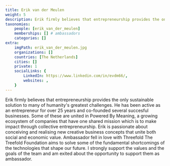 ```yaml
---
title: Erik van der Meulen
weight: 5
description: Erik firmly believes that entrepreneurship provides the only sustainable solution to many of humanity's greatest challenges.
taxonomies:
    people: [erik_van_der_meulen]
    memberships: [] # ambassadors
    categories: []
extra:
    imgPath: erik_van_der_meulen.jpg
    organizations: []
    countries: [The Netherlands]
    cities: []
    private: 1
    socialLinks: {
        LinkedIn: https://www.linkedin.com/in/evdm66/,
        websites: ,
    }
---
```


Erik firmly believes that entrepreneurship provides the only sustainable solution to many of humanity's greatest challenges. He has been active as an entrepreneur for over 25 years and co-founded several succesful businesses. Some of these are united in Powered By Meaning, a growing ecosystem of companies that have one shared mission which is to make impact through collective entrepreneurship. Erik is passionate about conceiving and realising new creative business concepts that unite both social and economic value. Ambassador fell in love with Threefold The Treefold Foundation aims to solve some of the fundamental shortcomings of the technologies that shape our future. I strongly support the values and the goals of the team and am exited about the opportunity to support them as ambassador. 

